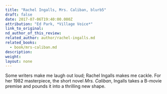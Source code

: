 ```yaml
---
title: "Rachel Ingalls, Mrs. Caliban, blurb5"
draft: false
date: 2017-07-06T19:40:00.000Z
attribution: "Ed Park, *Village Voice*"
link_to_original:
nd_author_of_this_review:
related_author: author/rachel-ingalls.md
related_books:
  - book/mrs-caliban.md
description:
weight:
layout: none
---
```

Some writers make me laugh out loud; Rachel Ingalls makes me cackle. For her 1982 masterpiece, the short novel *Mrs. Caliban*, Ingalls takes a B-movie premise and pounds it into a thrilling new shape.


